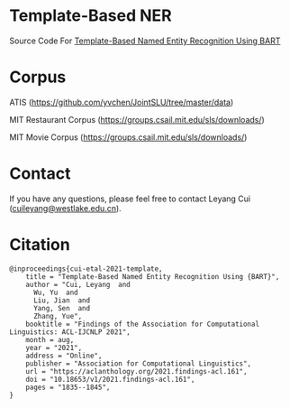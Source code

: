 # Template-Based NER
Source Code For
 [Template-Based Named Entity Recognition Using BART](https://aclanthology.org/2021.findings-acl.161.pdf)

# Corpus

ATIS (https://github.com/yvchen/JointSLU/tree/master/data)

MIT Restaurant Corpus (https://groups.csail.mit.edu/sls/downloads/) 

MIT Movie Corpus (https://groups.csail.mit.edu/sls/downloads/)

# Contact

If you have any questions, please feel free to contact Leyang Cui
(<cuileyang@westlake.edu.cn>).

# Citation

```
@inproceedings{cui-etal-2021-template,
    title = "Template-Based Named Entity Recognition Using {BART}",
    author = "Cui, Leyang  and
      Wu, Yu  and
      Liu, Jian  and
      Yang, Sen  and
      Zhang, Yue",
    booktitle = "Findings of the Association for Computational Linguistics: ACL-IJCNLP 2021",
    month = aug,
    year = "2021",
    address = "Online",
    publisher = "Association for Computational Linguistics",
    url = "https://aclanthology.org/2021.findings-acl.161",
    doi = "10.18653/v1/2021.findings-acl.161",
    pages = "1835--1845",
}
```